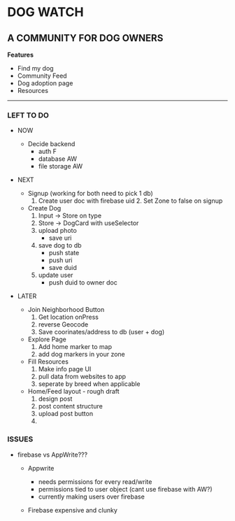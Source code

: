 # DOG WATCH
## A COMMUNITY FOR DOG OWNERS

**Features**
- Find my dog
- Community Feed
- Dog adoption page
- Resources

--------------------------------
### LEFT TO DO 

- NOW
    - Decide backend
        - auth F
        - database AW
        - file storage AW 
        
- NEXT 
    - Signup (working for both need to pick 1 db)
        1. Create user doc with firebase uid
            2. Set Zone to false on signup
    - Create Dog
        1. Input -> Store on type
        2. Store -> DogCard with useSelector
        3. upload photo 
            - save uri
        4. save dog to db
            - push state
            - push uri
            - save duid  
        5. update user
            - push duid to owner doc

- LATER
    - Join Neighborhood Button
        1. Get location onPress
        2. reverse Geocode
        3. Save coorinates/address to db (user + dog)
    - Explore Page
        1. Add home marker to map
        2. add dog markers in your zone
    - Fill Resources 
        1. Make info page UI
        2. pull data from websites to app 
        3. seperate by breed when applicable 
    - Home/Feed layout - rough draft
        1. design post 
        2. post content structure 
        3. upload post button
        4. 


### ISSUES

- firebase vs AppWrite???
    - Appwrite
        - needs permissions for every read/write
        - permissions tied to user object (cant use firebase with AW?)
        - currently making users over firebase



    - Firebase expensive and clunky
